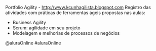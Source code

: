 Portfolio Agility - http://www.kcunhagilista.blogspot.com
Registro das atividades com práticas de ferramentas ágeis propostas nas aulas:
- Business Agility
- Scrum: agilidade em seu projeto
- Modelagem e melhorias de processos de negócios

@aluraOnline
#aluraOnline
